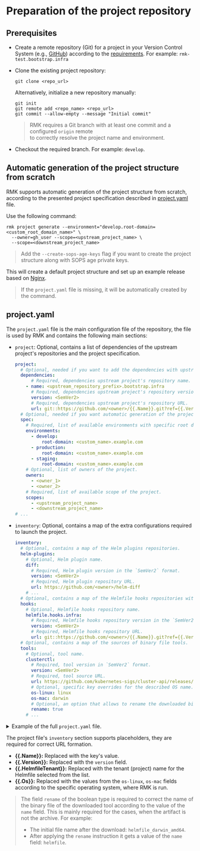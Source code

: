 # Preparation of the project repository

## Prerequisites

- Create a remote repository (Git) for a project in your Version Control System (e.g., [GitHub](https://github.com))
  according to the [requirements](requirement-for-project-repository.md#requirement-for-project-repository). For
  example: `rmk-test.bootstrap.infra`
- Clone the existing project repository:

  ```shell
  git clone <repo_url>
  ```

  Alternatively, initialize a new repository manually:

  ```shell
  git init
  git remote add <repo_name> <repo_url>
  git commit --allow-empty --message "Initial commit"
  ```

  > RMK requires a Git branch with at least one commit and a configured `origin` remote  
  > to correctly resolve the project name and environment.

- Checkout the required branch. For example: `develop`.

## Automatic generation of the project structure from scratch

RMK supports automatic generation of the project structure from scratch, according to the presented project
specification described in [project.yaml](#projectyaml) file.

Use the following command:

```shell
rmk project generate --environment="develop.root-domain=<custom_root_domain_name>" \
  --owner=gh_user --scope=<upstream_project_name> \
  --scope=<downstream_project_name> 
```

> Add the `--create-sops-age-keys` flag if you want to create the project structure along with SOPS age private keys.

This will create a default project structure and set up an example release based on [Nginx](https://nginx.org/).

> If the `project.yaml` file is missing, it will be automatically created by the command.

## project.yaml

The `project.yaml` file is the main configuration file of the repository, the file is used by RMK
and contains the following main sections:

* `project`: Optional, contains a list of dependencies of the upstream project's repositories and the project
  specification.

  ```yaml
  project:
    # Optional, needed if you want to add the dependencies with upstream projects to the downstream project.
    dependencies:
        # Required, dependencies upstream project's repository name.
      - name: <upstream_repository_prefix>.bootstrap.infra
        # Required, dependencies upstream project's repository version in `SemVer2` format, also can be a branch name or a commit hash.
        version: <SemVer2>
        # Required, dependencies upstream project's repository URL.
        url: git::https://github.com/<owner>/{{.Name}}.git?ref={{.Version}}    
    # Optional, needed if you want automatic generation of the project structure from scratch.
    spec:
      # Required, list of available environments with specific root domain name (Git branches). 
      environments:
        - develop:
            root-domain: <custom_name>.example.com
        - production:
            root-domain: <custom_name>.example.com
        - staging:
            root-domain: <custom_name>.example.com
      # Optional, list of owners of the project.
      owners:
        - <owner_1>
        - <owner_2>
      # Required, list of available scope of the project.
      scopes:
        - <upstream_project_name>
        - <downstream_project_name>
  # ... 
  ```

* `inventory`: Optional, contains a map of the extra configurations required to launch the project.

  ```yaml
  inventory:
    # Optional, contains a map of the Helm plugins repositories.
    helm-plugins:
      # Optional, Helm plugin name.
      diff:
        # Required, Helm plugin version in the `SemVer2` format.
        version: <SemVer2>
        # Required, Helm plugin repository URL.
        url: https://github.com/<owner>/helm-diff
      # ...
    # Optional, contains a map of the Helmfile hooks repositories with shell scripts.
    hooks:
      # Optional, Helmfile hooks repository name.
      helmfile.hooks.infra:
        # Required, Helmfile hooks repository version in the `SemVer2` format.
        version: <SemVer2>
        # Required, Helmfile hooks repository URL.
        url: git::https://github.com/<owner>/{{.Name}}.git?ref={{.Version}}
    # Optional, contains a map of the sources of binary file tools.
    tools:
      # Optional, tool name.
      clusterctl:
        # Required, tool version in `SemVer2` format.
        version: <SemVer2>
        # Required, tool source URL.
        url: https://github.com/kubernetes-sigs/cluster-api/releases/download/v{{.Version}}/{{.Name}}-{{.Os}}-amd64
        # Optional, specific key overrides for the described OS name.
        os-linux: linux
        os-mac: darwin
        # Optional, an option that allows to rename the downloaded binary file by the tool name.
        rename: true
      # ...
  ```

<details>
  <summary>Example of the full <code>project.yaml</code> file.</summary>

```yaml
project:
  dependencies:
    - name: cluster-deps.bootstrap.infra
      version: v0.1.0
      url: git::https://github.com/edenlabllc/{{.Name}}.git?ref={{.Version}}
  spec:
    environments:
      - develop:
          root-domain: localhost
      - production:
          root-domain: localhost
      - staging:
          root-domain: localhost
    owners:
      - owner1
      - owner2
    scopes:
      - deps
      - project1
inventory:
  helm-plugins:
    diff:
      version: v3.8.1
      url: https://github.com/databus23/helm-diff
    helm-git:
      version: v0.15.1
      url: https://github.com/aslafy-z/helm-git
    secrets:
      version: v4.5.0
      url: https://github.com/jkroepke/helm-secrets
  hooks:
    helmfile.hooks.infra:
      version: v1.29.1
      url: git::https://github.com/edenlabllc/{{.Name}}.git?ref={{.Version}}
  tools:
    clusterctl:
      version: 1.7.4
      url: https://github.com/kubernetes-sigs/cluster-api/releases/download/v{{.Version}}/{{.Name}}-{{.Os}}-amd64
      os-linux: linux
      os-mac: darwin
      rename: true
    kubectl:
      version: 1.28.13
      url: https://dl.k8s.io/release/v{{.Version}}/bin/{{.Os}}/amd64/{{.Name}}
      checksum: https://dl.k8s.io/release/v{{.Version}}/bin/{{.Os}}/amd64/{{.Name}}.sha256
      os-linux: linux
      os-mac: darwin
    helm:
      version: 3.10.3
      url: https://get.helm.sh/{{.Name}}-v{{.Version}}-{{.Os}}-amd64.tar.gz
      checksum: https://get.helm.sh/{{.Name}}-v{{.Version}}-{{.Os}}-amd64.tar.gz.sha256sum
      os-linux: linux
      os-mac: darwin
    helmfile:
      version: 0.157.0
      url: https://github.com/{{.Name}}/{{.Name}}/releases/download/v{{.Version}}/{{.Name}}_{{.Version}}_{{.Os}}_amd64.tar.gz
      checksum: https://github.com/{{.Name}}/{{.Name}}/releases/download/v{{.Version}}/{{.Name}}_{{.Version}}_checksums.txt
      os-linux: linux
      os-mac: darwin
    sops:
      version: 3.8.1
      url: https://github.com/getsops/{{.Name}}/releases/download/v{{.Version}}/{{.Name}}-v{{.Version}}.{{.Os}}
      os-linux: linux.amd64
      os-mac: darwin
      rename: true
    age:
      version: 1.1.1
      url: https://github.com/FiloSottile/{{.Name}}/releases/download/v{{.Version}}/{{.Name}}-v{{.Version}}-{{.Os}}-amd64.tar.gz
      os-linux: linux
      os-mac: darwin
    k3d:
      version: 5.7.3
      url: https://github.com/k3d-io/{{.Name}}/releases/download/v{{.Version}}/{{.Name}}-{{.Os}}-amd64
      os-linux: linux
      os-mac: darwin
      rename: true
    yq:
      version: 4.35.2
      url: https://github.com/mikefarah/{{.Name}}/releases/download/v{{.Version}}/{{.Name}}_{{.Os}}_amd64
      os-linux: linux
      os-mac: darwin
      rename: true
    aws-iam-authenticator:
      version: 0.6.27
      url: https://github.com/kubernetes-sigs/{{.Name}}/releases/download/v{{.Version}}/{{.Name}}_{{.Version}}_{{.Os}}_amd64
      os-linux: linux
      os-mac: darwin
      rename: true
    gke-auth-plugin:
      version: 0.1.1
      url: https://github.com/traviswt/{{.Name}}/releases/download/{{.Version}}/{{.Name}}_{{.Os}}_x86_64.tar.gz
      os-linux: Linux
      os-mac: Darwin
```

</details>

The project file's `inventory` section supports placeholders, they are required for correct URL formation.

* **{{.Name}}:** Replaced with the key's value.
* **{{.Version}}:** Replaced with the `version` field.
* **{{.HelmfileTenant}}:** Replaced with the tenant (project) name for the Helmfile selected from the list.
* **{{.Os}}:** Replaced with the values from the `os-linux`, `os-mac` fields according to the specific operating system,
  where RMK is run.

> The field `rename` of the boolean type is required to correct the name of the binary file of the downloaded tool
> according to the value of the `name` field. This is mainly required for the cases, when the artifact is not the
> archive.
> For example:
>
> - The initial file name after the download: `helmfile_darwin_amd64`.
> - After applying the `rename` instruction it gets a value of the `name` field: `helmfile`.
